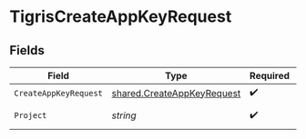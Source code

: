 # TigrisCreateAppKeyRequest


## Fields

| Field                                                                           | Type                                                                            | Required                                                                        | Description                                                                     |
| ------------------------------------------------------------------------------- | ------------------------------------------------------------------------------- | ------------------------------------------------------------------------------- | ------------------------------------------------------------------------------- |
| `CreateAppKeyRequest`                                                           | [shared.CreateAppKeyRequest](../../../pkg/models/shared/createappkeyrequest.md) | :heavy_check_mark:                                                              | N/A                                                                             |
| `Project`                                                                       | *string*                                                                        | :heavy_check_mark:                                                              | Project name                                                                    |
